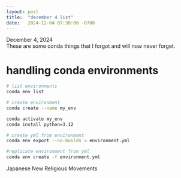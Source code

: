 ```yaml
---
layout: post
title:  "december 4 list"
date:   2024-12-04 07:30:00 -0700
---
```


December 4, 2024  
These are some conda things that I forgot and will now never forget.

# handling conda environments
```bash
# list environments
conda env list

# create environment
conda create --name my_env

conda activate my_env
conda install python=3.12

# create yml from environment
conda env export --no-builds > environment.yml

#replicate environment from yml
conda env create -f environment.yml
```

Japanese New Religious Movements

